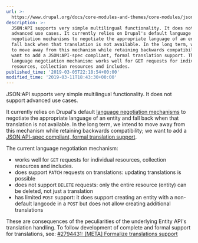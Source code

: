 ```yaml
---
url: >-
  https://www.drupal.org/docs/core-modules-and-themes/core-modules/jsonapi-module/translations
description: >-
  JSON:API supports very simple multilingual functionality. It does not support
  advanced use cases. It currently relies on Drupal's default language
  negotiation mechanisms to negotiate the appropriate language of an entity and
  fall back when that translation is not available. In the long term, we intend
  to move away from this mechanism while retaining backwards compatibility; we
  want to add a JSON:API-spec compliant, formal translation support. The current
  language negotiation mechanism: works well for GET requests for individual
  resources, collection resources and includes.
published_time: '2019-03-05T22:18:54+00:00'
modified_time: '2019-03-11T18:43:30+00:00'
---
```

JSON:API supports very simple multilingual functionality. It does not support advanced use cases.

It currently relies on Drupal's default [language negotiation mechanisms](https://www.drupal.org/docs/8/multilingual/enable-language-negotiation) to negotiate the appropriate language of an entity and fall back when that translation is not available. In the long term, we intend to move away from this mechanism while retaining backwards compatibility; we want to add a [JSON:API-spec compliant, formal translation support](https://www.drupal.org/project/jsonapi/issues/2794431).

The current language negotiation mechanism:

* works well for `GET` requests for individual resources, collection resources and includes.
* does support `PATCH` requests on translations: updating translations is possible
* does not support `DELETE` requests: only the entire resource (entity) can be deleted, not just a translation
* has limited `POST` support: it does support creating an entity with a non-default langcode in a `POST` but does not allow creating additional translations

These are consequences of the peculiarities of the underlying Entity API's translation handling. To follow development of complete and formal support for translations, see: [#2794431: \[META\] Formalize translations support](https://www.drupal.org/project/drupal/issues/2794431 "Status: Needs work")